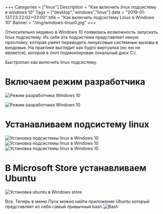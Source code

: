 +++
Categories = ["linux"]
Description = "Как включить linux подсистему в windows 10"
Tags = ["desktop","windows","linux"]
date = "2019-01-13T23:22:02+03:00"
title = "Как включить подсистему Linux в Windows 10"
Banner = "/img/windows-linux0.jpg"
+++


Относительно недавно в Windows 10 появилась возможность запускать linux подсистему. Из себя эта подсистема представляет некую прослойку, которая умеет переводить линуксовые системные вызовы в виндовые. На практике выглядит как будто виртуалка (но ею не является), которой в /mnt подмонтирован локальный диск C:/. 

Быстроman как включить linux подсистему.
<!--more-->


# Включаем режим разработчика

![Режим разработчика Windows 10](/img/windows-linux1.png)

![Режим разработчика Windows 10](/img/windows-linux2.png)

# Устанавливаем подсистему linux


![Установка подсистемы linux в Windows 10](/img/windows-linux3.png)
![Установка подсистемы linux в Windows 10](/img/windows-linux4.png)
![Установка подсистемы linux в Windows 10](/img/windows-linux5.png)

# В Microsoft Store устанавливаем Ubuntu

![Установка ubuntu в Windows store](/img/windows-linux6.png)


 Все. Теперь в меню Пуск можно найти приложение Ubuntu который представляет из себя самый привычный bash
![Bash](/img/windows-linux7.png)

